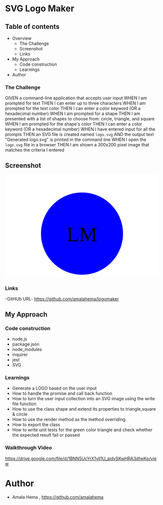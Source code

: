 #  SVG Logo Maker

## Table of contents
- Overview
    - The Challenge
    - Screenshot
    - Links
- My Approach
    - Code construction
    - Learnings
- Author
### The Challenge

GIVEN a command-line application that accepts user input
WHEN I am prompted for text
THEN I can enter up to three characters
WHEN I am prompted for the text color
THEN I can enter a color keyword (OR a hexadecimal number)
WHEN I am prompted for a shape
THEN I am presented with a list of shapes to choose from: circle, triangle, and square
WHEN I am prompted for the shape's color
THEN I can enter a color keyword (OR a hexadecimal number)
WHEN I have entered input for all the prompts
THEN an SVG file is created named `logo.svg`
AND the output text "Generated logo.svg" is printed in the command line
WHEN I open the `logo.svg` file in a browser
THEN I am shown a 300x200 pixel image that matches the criteria I entered


## Screenshot

![Alt text](./examples/circle.svg)

### Links

-GitHUb URL- https://github.com/amalahema/logomaker

## My Approach

### Code construction

- node.js
- package.json
- node_modules
- inquirer
- jest
- SVG 

### Learnings

- Generate a LOGO based on the user input 
- How to handle the promise and call back function
- How to turn the user input collection into an SVG  image  using the write file function
- How to use the class shape and extend its properties to triangle,square & circle
- How to use the render method as the method overriding.
- How to export the class
- How to write unit tests for the  green color triangle and check whether the expected result fail or passed

### Walkthrough Video

https://drive.google.com/file/d/1BNN5UcYrX1vIl1U_aidvSKwHRA3dtwKp/view




# Author
- Amala Hema , https://github.com/amalahema
